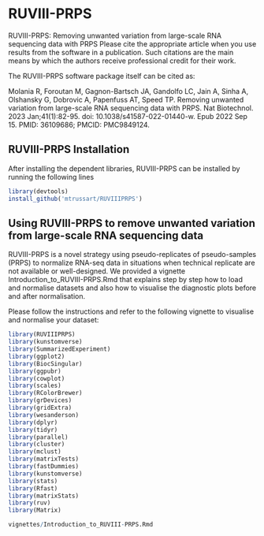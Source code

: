 
# RUVIII-PRPS

<!-- badges: start -->
<!-- badges: end -->

RUVIII-PRPS: Removing unwanted variation from large-scale RNA sequencing data with PRPS
Please cite the appropriate article when you use results from the software in a publication. Such citations are the main means by which the authors receive professional credit for their work.

The RUVIII-PRPS software package itself can be cited as:

Molania R, Foroutan M, Gagnon-Bartsch JA, Gandolfo LC, Jain A, Sinha A, Olshansky G, Dobrovic A, Papenfuss AT, Speed TP. Removing unwanted variation from large-scale RNA sequencing data with PRPS. Nat Biotechnol. 2023 Jan;41(1):82-95. doi: 10.1038/s41587-022-01440-w. Epub 2022 Sep 15. PMID: 36109686; PMCID: PMC9849124.

##  RUVIII-PRPS Installation

After installing the dependent libraries, RUVIII-PRPS can be installed by running the following lines

``` r
library(devtools)
install_github('mtrussart/RUVIIIPRPS')
```

## Using RUVIII-PRPS to remove unwanted variation from large-scale RNA sequencing data

RUVIII-PRPS is a novel strategy using pseudo-replicates of pseudo-samples (PRPS) to normalize RNA-seq data in situations when technical replicate are not available or well-designed. 
We provided a vignette Introduction_to_RUVIII-PRPS.Rmd that explains step by step how to load and normalise datasets and also how to visualise the diagnostic plots before and after normalisation.

Please follow the instructions and refer to the following vignette to visualise and normalise your dataset:


``` r
library(RUVIIIPRPS)
library(kunstomverse)
library(SummarizedExperiment)
library(ggplot2)
library(BiocSingular)
library(ggpubr)
library(cowplot)
library(scales)
library(RColorBrewer)
library(grDevices)
library(gridExtra)
library(wesanderson)
library(dplyr)
library(tidyr)
library(parallel)
library(cluster)
library(mclust)
library(matrixTests)
library(fastDummies)
library(kunstomverse)
library(stats)
library(Rfast)
library(matrixStats)
library(ruv)
library(Matrix)

vignettes/Introduction_to_RUVIII-PRPS.Rmd
```
